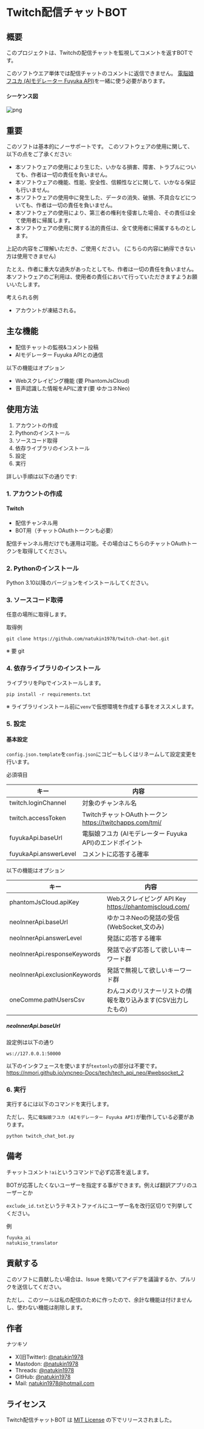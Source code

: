 # Twitch配信チャットBOT

## 概要

このプロジェクトは、Twitchの配信チャットを監視してコメントを返すBOTです。

このソフトウエア単体では配信チャットのコメントに返信できません。
[電脳娘フユカ (AIモデレーター Fuyuka API)](https://github.com/natukin1978/ai-moderator-fuyuka)を一緒に使う必要があります。

#### シーケンス図

![png](./images/sequence_diagram.png)

## 重要

このソフトは基本的にノーサポートです。
このソフトウェアの使用に関して、以下の点をご了承ください:

- 本ソフトウェアの使用により生じた、いかなる損害、障害、トラブルについても、作者は一切の責任を負いません。
- 本ソフトウェアの機能、性能、安全性、信頼性などに関して、いかなる保証も行いません。
- 本ソフトウェアの使用中に発生した、データの消失、破損、不具合などについても、作者は一切の責任を負いません。
- 本ソフトウェアの使用により、第三者の権利を侵害した場合、その責任は全て使用者に帰属します。
- 本ソフトウェアの使用に関する法的責任は、全て使用者に帰属するものとします。

上記の内容をご理解いただき、ご使用ください。
(こちらの内容に納得できない方は使用できません)

たとえ、作者に重大な過失があったとしても、作者は一切の責任を負いません。
本ソフトウェアのご利用は、使用者の責任において行っていただきますようお願いいたします。

考えられる例

- アカウントが凍結される。

## 主な機能

- 配信チャットの監視&コメント投稿
- AIモデレーター Fuyuka APIとの通信

以下の機能はオプション

- Webスクレイピング機能 (要 PhantomJsCloud)
- 音声認識した情報をAPIに渡す(要 ゆかコネNeo)

## 使用方法

1. アカウントの作成
2. Pythonのインストール
3. ソースコード取得
4. 依存ライブラリのインストール
5. 設定
6. 実行

詳しい手順は以下の通りです:

### 1. アカウントの作成

#### Twitch

- 配信チャンネル用
- BOT用（チャットOAuthトークンも必要）

配信チャンネル用だけでも運用は可能。その場合はこちらのチャットOAuthトークンを取得してください。

### 2. Pythonのインストール

Python 3.10以降のバージョンをインストールしてください。

### 3. ソースコード取得

任意の場所に取得します。

取得例
```
git clone https://github.com/natukin1978/twitch-chat-bot.git
```
※ 要 git

### 4. 依存ライブラリのインストール

ライブラリをPipでインストールします。
```
pip install -r requirements.txt
```

※ ライブラリインストール前に`venv`で仮想環境を作成する事をオススメします。

### 5. 設定

#### 基本設定

`config.json.template`を`config.json`にコピーもしくはリネームして設定変更を行います。

必須項目

| キー                  | 内容                                                         |
| -                     | -                                                            |
| twitch.loginChannel   | 対象のチャンネル名                                           |
| twitch.accessToken    | TwitchチャットOAuthトークン <br> https://twitchapps.com/tmi/ |
| fuyukaApi.baseUrl     | 電脳娘フユカ (AIモデレーター Fuyuka API)のエンドポイント     |
| fuyukaApi.answerLevel | コメントに応答する確率                                       |

以下の機能はオプション

| キー                          | 内容                                                          |
| -                             | -                                                             |
| phantomJsCloud.apiKey         | Webスクレイピング API Key <br> https://phantomjscloud.com/    |
| neoInnerApi.baseUrl           | ゆかコネNeoの発話の受信(WebSocket,文のみ)                     |
| neoInnerApi.answerLevel       | 発話に応答する確率                                            |
| neoInnerApi.responseKeywords  | 発話で必ず応答して欲しいキーワード群                          |
| neoInnerApi.exclusionKeywords | 発話で無視して欲しいキーワード群                              |
| oneComme.pathUsersCsv         | わんコメのリスナーリストの情報を取り込みます(CSV出力したもの) |

##### neoInnerApi.baseUrl

設定例は以下の通り

```
ws://127.0.0.1:50000
```

以下のインタフェースを使いますが`textonly`の部分は不要です。
https://nmori.github.io/yncneo-Docs/tech/tech_api_neo/#websocket_2

### 6. 実行

実行するには以下のコマンドを実行します。

ただし、先に`電脳娘フユカ (AIモデレーター Fuyuka API)`が動作している必要があります。

```
python twitch_chat_bot.py
```

## 備考

チャットコメント`!ai`というコマンドで必ず応答を返します。

BOTが応答したくないユーザーを指定する事ができます。例えば翻訳アプリのユーザーとか

`exclude_id.txt`というテキストファイルにユーザー名を改行区切りで列挙してください。

例
```
fuyuka_ai
natukiso_translator
```

## 貢献する

このソフトに貢献したい場合は、Issue を開いてアイデアを議論するか、プルリクを送信してください。

ただし、このツールは私の配信のために作ったので、余計な機能は付けませんし、使わない機能は削除します。

## 作者

ナツキソ

- X(旧Twitter): [@natukin1978](https://x.com/natukin1978)
- Mastodon: [@natukin1978](https://mstdn.jp/@natukin1978)
- Threads: [@natukin1978](https://www.threads.net/@natukin1978)
- GitHub: [@natukin1978](https://github.com/natukin1978)
- Mail: natukin1978@hotmail.com

## ライセンス

Twitch配信チャットBOT は [MIT License](https://opensource.org/licenses/MIT) の下でリリースされました。
